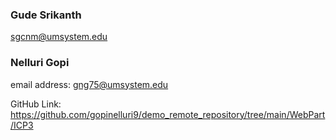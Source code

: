 ### Gude Srikanth

sgcnm@umsystem.edu

### Nelluri Gopi

email address: gng75@umsystem.edu

GitHub Link: https://github.com/gopinelluri9/demo_remote_repository/tree/main/WebPart/ICP3
